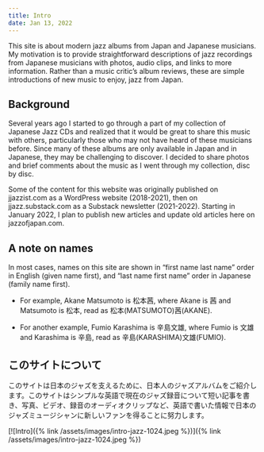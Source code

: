 ```yaml
---
title: Intro
date: Jan 13, 2022
---
```

This site is about modern jazz albums from Japan and Japanese musicians. My motivation is to provide straightforward descriptions of jazz recordings from Japanese musicians with photos, audio clips, and links to more information. Rather than a music critic’s album reviews, these are simple introductions of new music to enjoy, jazz from Japan.

## Background 

Several years ago I started to go through a part of my collection of Japanese Jazz CDs and realized that it would be great to share this music with others, particularly those who may not have heard of these musicians before. Since many of these albums are only available in Japan and in Japanese, they may be challenging to discover. I decided to share photos and brief comments about the music as I went through my collection, disc by disc.

Some of the content for this website was originally published on jjazzist.com as a WordPress website (2018-2021), then on jjazz.substack.com as a Substack newsletter (2021-2022). Starting in January 2022, I plan to publish new articles and update old articles here on jazzofjapan.com.


## A note on names

In most cases, names on this site are shown in “first name last name” order in English (given name first), and “last name first name” order in Japanese (family name first).

* For example, Akane Matsumoto is 松本茜, where Akane is 茜 and Matsumoto is 松本, read as 松本(MATSUMOTO)茜(AKANE).

* For another example, Fumio Karashima is 辛島文雄, where Fumio is 文雄 and Karashima is 辛島, read as 辛島(KARASHIMA)文雄(FUMIO).


## このサイトについて

このサイトは日本のジャズを支えるために、日本人のジャズアルバムをご紹介します。このサイトはシンプルな英語で現在のジャズ録音について短い記事を書き、写真、ビデオ、録音のオーディオクリップなど、英語で書いた情報で日本のジャズミュージシャンに新しいファンを得ることに努力します。

[![Intro]({% link /assets/images/intro-jazz-1024.jpeg %})]({% link /assets/images/intro-jazz-1024.jpeg %})
